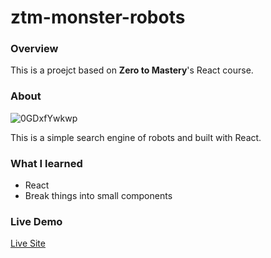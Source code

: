 # ztm-monster-robots

### Overview

This is a proejct based on **Zero to Mastery**'s React course.

### About

![0GDxfYwkwp](https://user-images.githubusercontent.com/35031228/139540023-77070f2c-2cf9-4ab3-99e6-19bedf204f38.gif)

This is a simple search engine of robots and built with React.

### What I learned

- React
- Break things into small components

### Live Demo 

[Live Site](https://victoriacheng15.github.io/ztm-monster-robots/)

